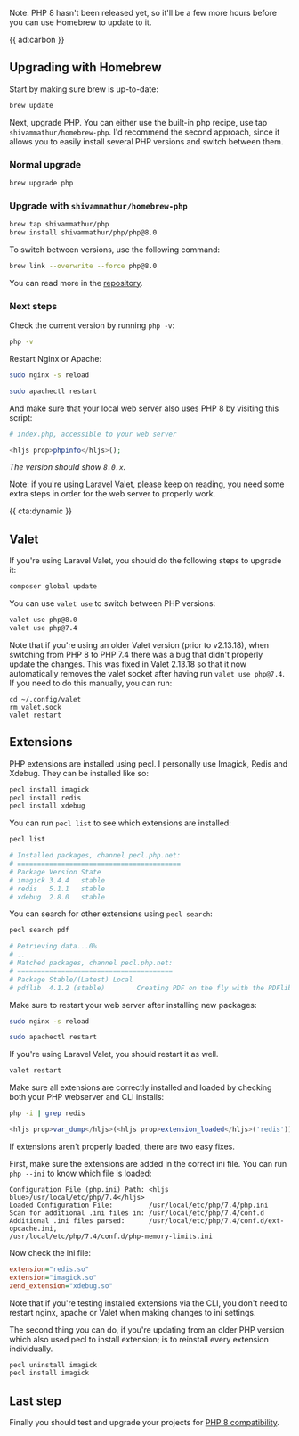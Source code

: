 Note: PHP 8 hasn't been released yet, so it'll be a few more hours before you can use Homebrew to update to it.

{{ ad:carbon }}

## Upgrading with Homebrew

Start by making sure brew is up-to-date:

```bash
brew update
```

Next, upgrade PHP. You can either use the built-in php recipe, use tap `shivammathur/homebrew-php`. I'd recommend the second approach, since it allows you to easily install several PHP versions and switch between them.

### Normal upgrade

```bash
brew upgrade php
```

### Upgrade with `shivammathur/homebrew-php`

```bash
brew tap shivammathur/php
brew install shivammathur/php/php@8.0
```

To switch between versions, use the following command:

```bash
brew link --overwrite --force php@8.0
```

You can read more in the [repository](*https://github.com/shivammathur/homebrew-php).

### Next steps

Check the current version by running `php -v`: 

```bash
php -v
```

Restart Nginx or Apache:

```bash
sudo nginx -s reload
```

```bash
sudo apachectl restart
```

And make sure that your local web server also uses PHP 8 by visiting this script:

```php
# index.php, accessible to your web server

<hljs prop>phpinfo</hljs>();
```

<em class="small center">The version should show `8.0.x`.</em>

Note: if you're using Laravel Valet, please keep on reading, 
you need some extra steps in order for the web server to properly work. 

{{ cta:dynamic }}

## Valet

If you're using Laravel Valet, you should do the following steps to upgrade it:

```bash
composer global update
```

You can use `valet use` to switch between PHP versions:

```bash
valet use php@8.0
valet use php@7.4
```

Note that if you're using an older Valet version (prior to v2.13.18), when switching from PHP 8 to PHP 7.4 there was a bug that didn't properly update the changes. This was fixed in Valet 2.13.18 so that it now automatically removes the valet socket after having run `valet use php@7.4`. If you need to do this manually, you can run:

```
cd ~/.config/valet
rm valet.sock
valet restart
```

## Extensions

PHP extensions are installed using pecl. I personally use Imagick, Redis and Xdebug. They can be installed like so:

```bash
pecl install imagick
pecl install redis
pecl install xdebug
```

You can run `pecl list` to see which extensions are installed:

```bash
pecl list

# Installed packages, channel pecl.php.net:
# =========================================
# Package Version State
# imagick 3.4.4   stable
# redis   5.1.1   stable
# xdebug  2.8.0   stable
```

You can search for other extensions using `pecl search`:

```bash
pecl search pdf

# Retrieving data...0%
# ..
# Matched packages, channel pecl.php.net:
# =======================================
# Package Stable/(Latest) Local
# pdflib  4.1.2 (stable)        Creating PDF on the fly with the PDFlib library
```

Make sure to restart your web server after installing new packages:

```bash
sudo nginx -s reload
```

```bash
sudo apachectl restart
```

If you're using Laravel Valet, you should restart it as well.

```bash
valet restart
```

Make sure all extensions are correctly installed and loaded by checking both your PHP webserver and CLI installs:

```bash
php -i | grep redis
```

```php
<hljs prop>var_dump</hljs>(<hljs prop>extension_loaded</hljs>('redis'));
```

If extensions aren't properly loaded, there are two easy fixes.

First, make sure the extensions are added in the correct ini file. You can run `php --ini` to know which file is loaded:

```
Configuration File (php.ini) Path: <hljs blue>/usr/local/etc/php/7.4</hljs>
Loaded Configuration File:         /usr/local/etc/php/7.4/php.ini
Scan for additional .ini files in: /usr/local/etc/php/7.4/conf.d
Additional .ini files parsed:      /usr/local/etc/php/7.4/conf.d/ext-opcache.ini,
/usr/local/etc/php/7.4/conf.d/php-memory-limits.ini
```

Now check the ini file:

```ini
extension="redis.so"
extension="imagick.so"
zend_extension="xdebug.so"
```

Note that if you're testing installed extensions via the CLI, you don't need to restart nginx, apache or Valet when making changes to ini settings.

The second thing you can do, if you're updating from an older PHP version which also used pecl to install extension; is to reinstall every extension individually.

```bash
pecl uninstall imagick
pecl install imagick
```

## Last step

Finally you should test and upgrade your projects for [PHP 8 compatibility](/blog/new-in-php-8). 
